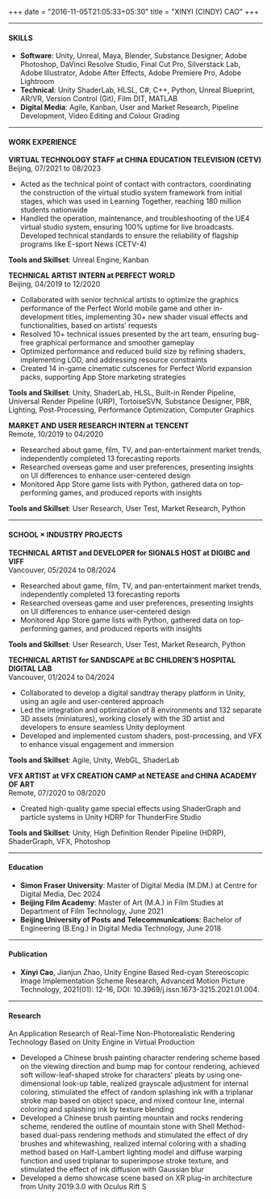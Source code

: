 +++
date = "2016-11-05T21:05:33+05:30"
title = "XINYI (CINDY) CAO"
+++

---

#### SKILLS

* **Software**: Unity, Unreal, Maya, Blender, Substance Designer, Adobe Photoshop, DaVinci Resolve Studio, Final Cut Pro, Silverstack Lab, Adobe Illustrator, Adobe After Effects, Adobe Premiere Pro, Adobe Lightroom
* **Technical**: Unity ShaderLab, HLSL, C#, C++, Python, Unreal Blueprint, AR/VR, Version Control (Git), Film DIT, MATLAB
* **Digital Media**: Agile, Kanban, User and Market Research, Pipeline Development, Video Editing and Colour Grading

---

#### WORK EXPERIENCE

<div style="display: flex; justify-content: space-between; align-items: baseline; flex-wrap: wrap;">
  <span><strong>VIRTUAL TECHNOLOGY STAFF at CHINA EDUCATION TELEVISION (CETV)</strong></span>
  <span>Beijing, 07/2021 to 08/2023</span>
</div>

* Acted as the technical point of contact with contractors, coordinating the construction of the virtual studio system framework from initial stages, which was used in Learning Together, reaching 180 million students nationwide
* Handled the operation, maintenance, and troubleshooting of the UE4 virtual studio system, ensuring 100% uptime for live broadcasts. Developed technical standards to ensure the reliability of flagship programs like E-sport News (CETV-4)

**Tools and Skillset**: Unreal Engine, Kanban

<div style="display: flex; justify-content: space-between; align-items: baseline; flex-wrap: wrap;">
  <span><strong>TECHNICAL ARTIST INTERN at PERFECT WORLD</strong></span>
  <span>Beijing, 04/2019 to 12/2020</span>
</div>

* Collaborated with senior technical artists to optimize the graphics performance of the Perfect World mobile game and other in-development titles, implementing 30+ new shader visual effects and functionalities, based on artists’ requests
* Resolved 10+ technical issues presented by the art team, ensuring bug-free graphical performance and smoother gameplay
* Optimized performance and reduced build size by refining shaders, implementing LOD, and addressing resource constraints
* Created 14 in-game cinematic cutscenes for Perfect World expansion packs, supporting App Store marketing strategies


**Tools and Skillset**: Unity, ShaderLab, HLSL, Built-in Render Pipeline, Universal Render Pipeline (URP), TortoiseSVN, Substance Designer, PBR, Lighting, Post-Processing, Performance Optimization, Computer Graphics

<div style="display: flex; justify-content: space-between; align-items: baseline; flex-wrap: wrap;">
  <span><strong>MARKET AND USER RESEARCH INTERN at TENCENT</strong></span>
  <span>Remote, 10/2019 to 04/2020</span>
</div>

* Researched about game, film, TV, and pan-entertainment market trends, independently completed 13 forecasting reports
* Researched overseas game and user preferences, presenting insights on UI differences to enhance user-centered design
* Monitored App Store game lists with Python, gathered data on top-performing games, and produced reports with insights


**Tools and Skillset**: User Research, User Test, Market Research, Python

---

#### SCHOOL × INDUSTRY PROJECTS

<div style="display: flex; justify-content: space-between; align-items: baseline; flex-wrap: wrap;">
  <span><strong>TECHNICAL ARTIST and DEVELOPER for SIGNALS HOST at DIGIBC and VIFF</strong></span>
  <span>Vancouver, 05/2024 to 08/2024</span>
</div>

* Researched about game, film, TV, and pan-entertainment market trends, independently completed 13 forecasting reports
* Researched overseas game and user preferences, presenting insights on UI differences to enhance user-centered design
* Monitored App Store game lists with Python, gathered data on top-performing games, and produced reports with insights

**Tools and Skillset**: User Research, User Test, Market Research, Python

<div style="display: flex; justify-content: space-between; align-items: baseline; flex-wrap: wrap;">
  <span><strong>TECHNICAL ARTIST for SANDSCAPE at BC CHILDREN’S HOSPITAL DIGITAL LAB</strong></span>
  <span>Vancouver, 01/2024 to 04/2024</span>
</div>

* Collaborated to develop a digital sandtray therapy platform in Unity, using an agile and user-centered approach
* Led the integration and optimization of 8 environments and 132 separate 3D assets (miniatures), working closely with the 3D artist and developers to ensure seamless Unity deployment
* Developed and implemented custom shaders, post-processing, and VFX to enhance visual engagement and immersion

**Tools and Skillset**: Agile, Unity, WebGL, ShaderLab

<div style="display: flex; justify-content: space-between; align-items: baseline; flex-wrap: wrap;">
  <span><strong>VFX ARTIST at VFX CREATION CAMP at NETEASE and CHINA ACADEMY OF ART</strong></span>
  <span>Remote, 07/2020 to 08/2020</span>
</div>

* Created high-quality game special effects using ShaderGraph and particle systems in Unity HDRP for ThunderFire Studio

**Tools and Skillset**: Unity, High Definition Render Pipeline (HDRP), ShaderGraph, VFX, Photoshop

---

#### Education

* **Simon Fraser University**: Master of Digital Media (M.DM.) at Centre for Digital Media, Dec 2024
* **Beijing Film Academy**: Master of Art (M.A.) in Film Studies at Department of Film Technology, June 2021
* **Beijing University of Posts and Telecommunications**: Bachelor of Engineering (B.Eng.) in Digital Media Technology, June 2018

---

#### Publication

* **Xinyi Cao**, Jianjun Zhao, Unity Engine Based Red-cyan Stereoscopic Image Implementation Scheme Research, Advanced Motion Picture Technology, 2021(01): 12-16, DOI: 10.3969/j.issn.1673-3215.2021.01.004.

---

#### Research

An Application Research of Real-Time Non-Photorealistic Rendering Technology Based on Unity Engine in Virtual Production

* Developed a Chinese brush painting character rendering scheme based on the viewing direction and bump map for contour rendering, achieved soft willow-leaf-shaped stroke for characters’ pleats by using one-dimensional look-up table, realized grayscale adjustment for internal coloring, stimulated the effect of random splashing ink with a triplanar stroke map based on object space, and mixed contour line, internal coloring and splashing ink by texture blending
* Developed a Chinese brush painting mountain and rocks rendering scheme, rendered the outline of mountain stone with Shell Method-based dual-pass rendering methods and stimulated the effect of dry brushes and whitewashing, realized internal coloring with a shading method based on Half-Lambert lighting model and diffuse warping function and used triplanar to superimpose stroke texture, and stimulated the effect of ink diffusion with Gaussian blur
* Developed a demo showcase scene based on XR plug-in architecture from Unity 2019.3.0 with Oculus Rift S
